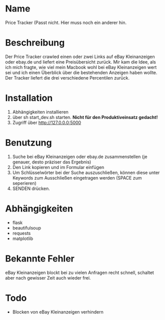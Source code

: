 # Name
Price Tracker
(Passt nicht. Hier muss noch ein anderer hin.

# Beschreibung
Der Price Tracker crawled einen oder zwei Links auf eBay Kleinanzeigen oder ebay.de und liefert eine Preisübersicht zurück. Mir kam die Idee, als ich mich fragte, wie viel mein Macbook wohl bei eBay Kleinanzeigen wert sei und ich einen Überblick über die bestehenden Anzeigen haben wollte. Der Tracker liefert die drei verschiedene Percentilen zurück.

# Installation
1. Abhängigkeiten installieren
2. über sh start_dev.sh starten. **Nicht für den Produktiveinsatz gedacht!**
3. Zugriff über http://127.0.0.0:5000

# Benutzung
1. Suche bei eBay Kleinanzeigen oder ebay.de zusammenstellen (je genauer, desto präziser das Ergebnis)
2. Den Link kopieren und im Formular einfügen
3. Um Schlüsselwörter bei der Suche auszuschließen, können diese unter Keywords zum Ausschließen eingetragen werden (SPACE zum seperieren)
4. SENDEN drücken.


# Abhängigkeiten
- flask
- beautifulsoup
- requests
- matplotlib

# Bekannte Fehler
eBay Kleinanzeigen blockt bei zu vielen Anfragen recht schnell, schaltet aber nach gewisser Zeit auch wieder frei.

# Todo
- Blocken von eBay Kleinanzeigen verhindern
